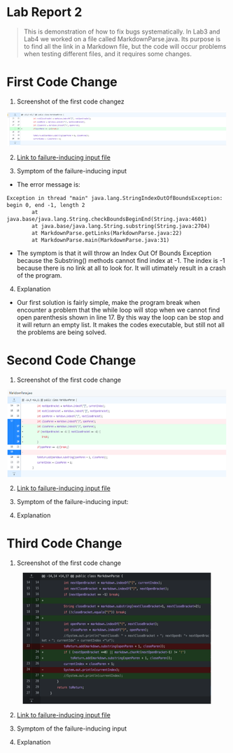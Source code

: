 # **Lab Report 2**

> This is demonstration of how to fix bugs systematically. In Lab3 and Lab4 we worked on a file called MarkdownParse.java. Its purpose is to find all the link in a Markdown file, but the code will occur problems when testing different files, and it requires some changes.


# **First Code Change**
1. Screenshot of the first code changez
<p align="center">
  <img width="500" height="80" src="images/lab-week4-p1.png">
</p>

2. [Link to failure-inducing input file](test-file/test-file.md)

3. Symptom of the failure-inducing input
- The error message is: 
```
Exception in thread "main" java.lang.StringIndexOutOfBoundsException: begin 0, end -1, length 2
        at java.base/java.lang.String.checkBoundsBeginEnd(String.java:4601)
        at java.base/java.lang.String.substring(String.java:2704)
        at MarkdownParse.getLinks(MarkdownParse.java:22)
        at MarkdownParse.main(MarkdownParse.java:31)

```

- The symptom is that it will throw an Index Out Of Bounds Exception because the Substring() methods cannot find index at -1. The index is -1 because there is no link at all to look for. It will utimately result in a crash of the program.

4. Explanation
- Our first solution is fairly simple, make the program break when encounter a problem that the while loop will stop when we cannot find open parenthesis shown in line 17. By this way the loop can be stop and it will return an empty list. It makes the codes executable, but still not all the problems are being solved.

# **Second Code Change**

1. Screenshot of the first code change
<p align="center">
  <img width="500" height="200" src="images/lab-week4-p2.png">
</p>

2. [Link to failure-inducing input file](test-file/test-file.md)

3. Symptom of the failure-inducing input:


4. Explanation


# **Third Code Change**

1. Screenshot of the first code change
<p align="center">
  <img width="430" height="300" src="images/lab-week4-3.png">
</p>


2. [Link to failure-inducing input file](test-file/test-file2.md)

3. Symptom of the failure-inducing input

4. Explanation
